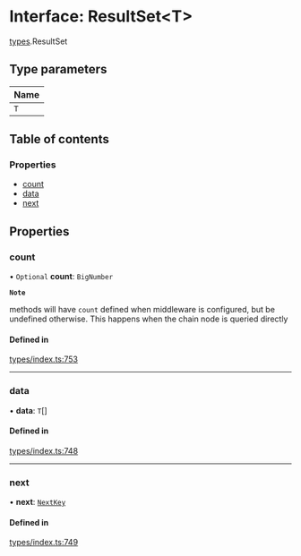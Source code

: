 # Interface: ResultSet<T\>

[types](../wiki/types).ResultSet

## Type parameters

| Name |
| :------ |
| `T` |

## Table of contents

### Properties

- [count](../wiki/types.ResultSet#count)
- [data](../wiki/types.ResultSet#data)
- [next](../wiki/types.ResultSet#next)

## Properties

### count

• `Optional` **count**: `BigNumber`

**`Note`**

 methods will have `count` defined when middleware is configured, but be undefined otherwise. This happens when the chain node is queried directly

#### Defined in

[types/index.ts:753](https://github.com/PolymeshAssociation/polymesh-sdk/blob/95e180d2/src/types/index.ts#L753)

___

### data

• **data**: `T`[]

#### Defined in

[types/index.ts:748](https://github.com/PolymeshAssociation/polymesh-sdk/blob/95e180d2/src/types/index.ts#L748)

___

### next

• **next**: [`NextKey`](../wiki/types#nextkey)

#### Defined in

[types/index.ts:749](https://github.com/PolymeshAssociation/polymesh-sdk/blob/95e180d2/src/types/index.ts#L749)
